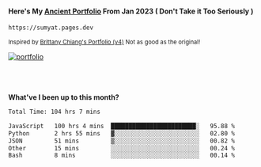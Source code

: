 #### Here's My [Ancient Portfolio](https://sumyat.pages.dev) From Jan 2023 ( Don't Take it Too Seriously ) 
````bash
https://sumyat.pages.dev 
````

<sub>Inspired by [Brittany Chiang's Portfolio (v4)](https://v4.brittanychiang.com/) Not as good as the original!</sub>


<a href='https://sumyat.pages.dev/'>
    <img src='https://github.com/sumyat-aung/sumyat-aung/assets/108873224/c9b4f2be-c585-4dd3-84e1-692c3854a6d8' alt='portfolio' align='center' />
</a>


<br />
<br />


<br />
<br />

**What've I been up to this month?**

<!--START_SECTION:waka-->

```txt
Total Time: 104 hrs 7 mins

JavaScript   100 hrs 4 mins  ████████████████████████░   95.88 %
Python       2 hrs 55 mins   ▓░░░░░░░░░░░░░░░░░░░░░░░░   02.80 %
JSON         51 mins         ▒░░░░░░░░░░░░░░░░░░░░░░░░   00.82 %
Other        15 mins         ░░░░░░░░░░░░░░░░░░░░░░░░░   00.24 %
Bash         8 mins          ░░░░░░░░░░░░░░░░░░░░░░░░░   00.14 %
```

<!--END_SECTION:waka-->




